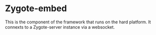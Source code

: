 Zygote-embed
============

This is the component of the framework that runs on the hard platform. It connexts to a Zygote-server instance via a websocket.
